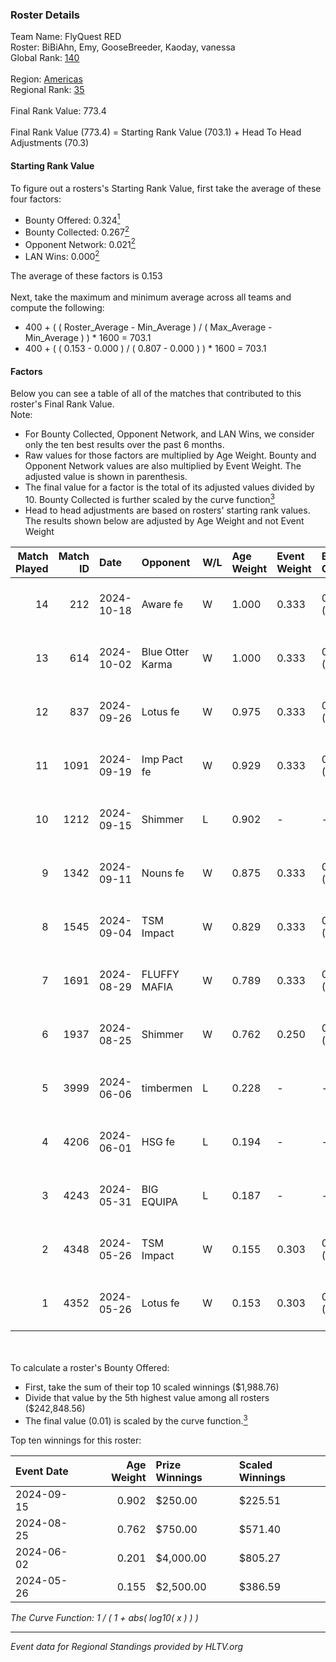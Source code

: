 ### Roster Details<br />
Team Name: FlyQuest RED<br />
Roster: BiBiAhn, Emy, GooseBreeder, Kaoday, vanessa<br />
Global Rank: [140](../../standings_global_2024_10_30.md)<br />
<br />
Region: [Americas]( ../../standings_americas_2024_10_30.md)<br />
Regional Rank: [35]( ../../standings_americas_2024_10_30.md)<br />
<br />
Final Rank Value:  773.4<br />
<br />
Final Rank Value (773.4) = Starting Rank Value (703.1) + Head To Head Adjustments (70.3)<br />

#### Starting Rank Value<br />
To figure out a rosters's Starting Rank Value, first take the average of these four factors:<br />
- Bounty Offered: 0.324[<sup>1</sup>](#table2)
- Bounty Collected: 0.267[<sup>2</sup>](#table1)
- Opponent Network: 0.021[<sup>2</sup>](#table1)
- LAN Wins: 0.000[<sup>2</sup>](#table1)

The average of these factors is 0.153<br />
<br />
Next, take the maximum and minimum average across all teams and compute the following:<br />
- 400 + ( ( Roster_Average - Min_Average ) / ( Max_Average - Min_Average ) ) * 1600 = 703.1
- 400 + ( ( 0.153 - 0.000 ) / ( 0.807 - 0.000 ) ) * 1600 = 703.1


#### Factors<br />
Below you can see a table of all of the matches that contributed to this roster's Final Rank Value.<br />
Note:<br />

- For Bounty Collected, Opponent Network, and LAN Wins, we consider only the ten best results over the past 6 months.
- Raw values for those factors are multiplied by Age Weight. Bounty and Opponent Network values are also multiplied by Event Weight. The adjusted value is shown in parenthesis.
- The final value for a factor is the total of its adjusted values divided by 10. Bounty Collected is further scaled by the curve function[<sup>3</sup>](#curveFunction)
- Head to head adjustments are based on rosters' starting rank values. The results shown below are adjusted by Age Weight and not Event Weight
<span id="table1"></span><br />


| Match Played | Match ID | Date       | Opponent         | W/L | Age Weight | Event Weight | Bounty Collected | Opponent Network | LAN Wins  | H2H Adj. | Roster                                           |
| -: | -: | :- | :- | :- | :- | :- | :- | :- | :- | -: | :- |
|           14 |      212 | 2024-10-18 | Aware fe         | W   | 1.000      | 0.333        | 0.004 (0.001)    | 0.034 (0.011)    | 0 (0.000) |     9.33 | BiBiAhn, Emy, GooseBreeder, Kaoday, vanessa      |
|           13 |      614 | 2024-10-02 | Blue Otter Karma | W   | 1.000      | 0.333        | 0.005 (0.002)    | 0.061 (0.020)    | 0 (0.000) |    10.85 | BiBiAhn, Emy, GooseBreeder, Kaoday, vanessa      |
|           12 |      837 | 2024-09-26 | Lotus fe         | W   | 0.975      | 0.333        | 0.005 (0.002)    | 0.030 (0.010)    | 0 (0.000) |    10.20 | BiBiAhn, Emy, GooseBreeder, Kaoday, vanessa      |
|           11 |     1091 | 2024-09-19 | Imp Pact fe      | W   | 0.929      | 0.333        | 0.007 (0.002)    | 0.089 (0.028)    | 0 (0.000) |    12.28 | BiBiAhn, Emy, GooseBreeder, Kaoday, vanessa      |
|           10 |     1212 | 2024-09-15 | Shimmer          | L   | 0.902      | -            | -                | -                | -         |   -15.78 | BiBiAhn, Emy, GooseBreeder, Kaoday, vanessa      |
|            9 |     1342 | 2024-09-11 | Nouns fe         | W   | 0.875      | 0.333        | 0.007 (0.002)    | 0.096 (0.028)    | 0 (0.000) |    10.20 | BiBiAhn, Emy, GooseBreeder, Kaoday, vanessa      |
|            8 |     1545 | 2024-09-04 | TSM Impact       | W   | 0.829      | 0.333        | 0.011 (0.003)    | 0.124 (0.034)    | 0 (0.000) |    12.91 | BiBiAhn, Emy, GooseBreeder, Kaoday, vanessa      |
|            7 |     1691 | 2024-08-29 | FLUFFY MAFIA     | W   | 0.789      | 0.333        | 0.008 (0.002)    | 0.159 (0.042)    | 0 (0.000) |    11.27 | BiBiAhn, Emy, GooseBreeder, Kaoday, vanessa      |
|            6 |     1937 | 2024-08-25 | Shimmer          | W   | 0.762      | 0.250        | 0.017 (0.003)    | 0.169 (0.032)    | 0 (0.000) |    11.84 | BiBiAhn, Emy, GooseBreeder, Kaoday, vanessa      |
|            5 |     3999 | 2024-06-06 | timbermen        | L   | 0.228      | -            | -                | -                | -         |    -0.86 | BiBiAhn, Emy, GooseBreeder, Shakezullah, vanessa |
|            4 |     4206 | 2024-06-01 | HSG fe           | L   | 0.194      | -            | -                | -                | -         |    -2.85 | BiBiAhn, Emy, GooseBreeder, Kaoday, vanessa      |
|            3 |     4243 | 2024-05-31 | BIG EQUIPA       | L   | 0.187      | -            | -                | -                | -         |    -2.97 | BiBiAhn, Emy, GooseBreeder, Kaoday, vanessa      |
|            2 |     4348 | 2024-05-26 | TSM Impact       | W   | 0.155      | 0.303        | 0.004 (0.000)    | 0.013 (0.001)    | 0 (0.000) |     1.99 | BiBiAhn, Emy, GooseBreeder, Kaoday, vanessa      |
|            1 |     4352 | 2024-05-26 | Lotus fe         | W   | 0.153      | 0.303        | 0.002 (0.000)    | 0.013 (0.001)    | 0 (0.000) |     1.91 | BiBiAhn, Emy, GooseBreeder, Kaoday, vanessa      |

<br />
<span id="table2"></span><br />
To calculate a roster's Bounty Offered:<br />

- First, take the sum of their top 10 scaled winnings ($1,988.76)
- Divide that value by the 5th highest value among all rosters ($242,848.56)
- The final value (0.01) is scaled by the curve function.[<sup>3</sup>](#curveFunction)

Top ten winnings for this roster:<br />

| Event Date | Age Weight | Prize Winnings | Scaled Winnings |
| :- | -: | :- | :- |
| 2024-09-15 |      0.902 | $250.00        | $225.51         |
| 2024-08-25 |      0.762 | $750.00        | $571.40         |
| 2024-06-02 |      0.201 | $4,000.00      | $805.27         |
| 2024-05-26 |      0.155 | $2,500.00      | $386.59         |


<span id="curveFunction"></span>_The Curve Function: 1 / ( 1 + abs( log10( x ) ) )_<br />

---
_Event data for Regional Standings provided by HLTV.org_<br />
